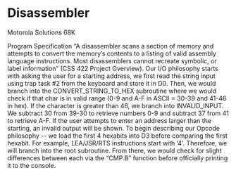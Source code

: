 # Disassembler
Motorola Solutions 68K

Program Specification
“A disassembler scans a section of memory and attempts to convert the memory’s contents to a listing of valid assembly language instructions. Most disassemblers cannot recreate symbolic, or label information” (CSS 422 Project Overview).
Our I/O philosophy starts with asking the user for a starting address, we first read the string input using trap task #2 from the keyboard and store it in D0. Then, we would branch into the CONVERT_STRING_TO_HEX subroutine where we would check if that char is in valid range (0-9 and A-F in ASCII = 30-39 and 41-46 in hex). If the character is greater than 46, we branch into INVALID_INPUT. We subtract 30 from 39-30 to retrieve numbers 0-9 and subtract 37 from 41 to retrieve A-F. If the user attempts to enter an address larger than the starting, an invalid output will be shown.
To begin describing our Opcode philosophy -- we load the first 4 hexabits into D3 before comparing the first hexabit. For example, LEA/JSR/RTS instructions start with ‘4’. Therefore, we will branch into the root subroutine. From there, we would check for slight differences between each via the “CMP.B” function before officially printing it to the console.
